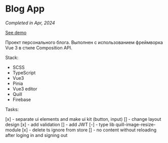 # Blog App

_Completed in Apr, 2024_

[See demo]()

Проект персонального блога. Выполнен с использованием фреймворка Vue 3 в стиле Composition API.

Stack:

- SCSS
- TypeScript
- Vue3
- Pinia
- Vue3 editor
- Quill
- Firebase

Tasks:

[x] - separate ui elements and make ui kit (button, input)
[] - change layout design
[x] - add validation
[] - add JWT
[-] - type lib quill-image-resize-module
[x] - delete ts ignore from store
[] - no content without reloading after loging in and signing out
